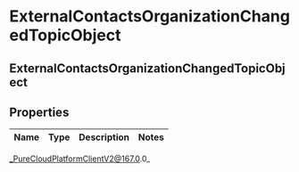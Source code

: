 # ExternalContactsOrganizationChangedTopicObject

## ExternalContactsOrganizationChangedTopicObject

## Properties

|Name | Type | Description | Notes|
|------------ | ------------- | ------------- | -------------|



_PureCloudPlatformClientV2@167.0.0_
